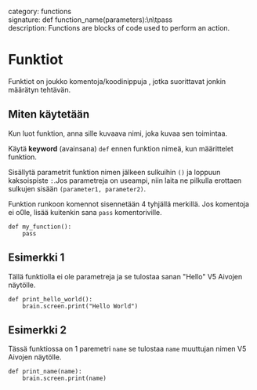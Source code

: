 category: functions  
signature: def function_name(parameters):\n\tpass  
description: Functions are blocks of code used to perform an action.

# Funktiot

Funktiot on joukko komentoja/koodinippuja , jotka suorittavat jonkin määrätyn tehtävän.

## Miten käytetään

Kun luot funktion, anna sille kuvaava nimi, joka kuvaa sen toimintaa.

Käytä **keyword** (avainsana) `def` ennen funktion nimeä, kun määrittelet funktion.

Sisällytä parametrit funktion nimen jälkeen sulkuihin `()` ja loppuun kaksoispiste `:`.Jos parametreja on useampi, niin laita ne pilkulla erottaen sulkujen sisään `(parameter1, parameter2)`.

Funktion runkoon komennot sisennetään 4 tyhjällä merkillä. Jos komentoja ei o0le, lisää kuitenkin sana `pass` komentoriville.

```don
def my_function():
    pass
```

## Esimerkki 1

Tällä funktiolla ei ole parametreja ja se tulostaa sanan "Hello" V5 Aivojen näytölle.

```don
def print_hello_world():
    brain.screen.print("Hello World")
```
## Esimerkki 2

Tässä funktiossa on 1 paremetri `name` se tulostaa `name` muuttujan nimen V5 Aivojen näytölle.

```don
def print_name(name):
    brain.screen.print(name)
```

<advanced>
</advanced>
